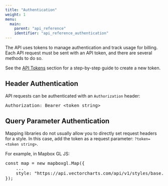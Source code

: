 ```yaml
---
title: "Authentication"
weight: 1
menu:
  main:
    parent: "api_reference"
    identifier: "api_reference_authentication"
---
```


The API uses tokens to manage authentication and track usage for billing. Each API request must be sent with an API token, and there are several methods to do so.

See the [API Tokens](/tokens) section for a step-by-step guide to create a new token. 

## Header Authentication

API requests can be authenticated with an `Authorization` header:

<pre>
Authorization: Bearer &lt;token string&gt;
</pre>

## Query Parameter Authentication

Mapping libraries do not usually allow you to directly set request headers for a style. In this case, add the token as a request parameter: `?token=<token string>`.

For example, in Mapbox GL JS:
<pre>
const map = new mapboxgl.Map({
    ...
    style: "https://api.vectorcharts.com/api/v1/styles/base.json?token=&lt;token string&gt;"
});
</pre>